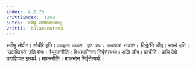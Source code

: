 ```yaml
---
index:  4.2.76
vrittiindex:  1269
sutra:  स्त्रीषु सौवीरसाल्वप्राक्षु
vritti:  balamanorama 
---
```


स्त्रीषु सौवीर। सौवीरे इति। `उदाहरणं वक्ष्यते' इति शेषः। दात्तामित्री नगरीति। `टिड्ढे'ति ङीप्। साल्वे इति। `उदाह्यियते' इति शेषः। वैधूमाग्नीति। विधामाग्निना निर्वृत्तेत्यर्थः। अञि ङीप्। प्राचीति। प्राचि देशे उदाह्यियत इत्यर्थः। माकन्दीति। माकन्देन निर्वृत्तेत्यर्थः। 

